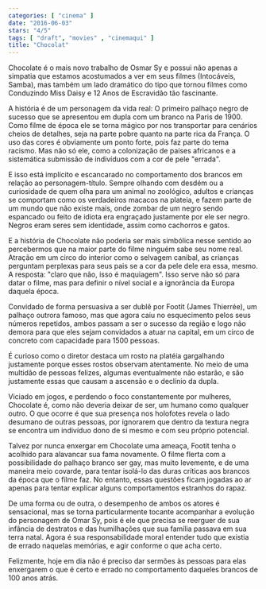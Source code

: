 ```yaml
---
categories: [ "cinema" ]
date: "2016-06-03"
stars: "4/5"
tags: [ "draft", "movies" , "cinemaqui" ]
title: "Chocolat"
---
```

Chocolate é o mais novo trabalho de Osmar Sy e possui não apenas a
simpatia que estamos acostumados a ver em seus filmes (Intocáveis,
Samba), mas também um lado dramático do tipo que tornou filmes como
Conduzindo Miss Daisy e 12 Anos de Escravidão tão fascinante.

A história é de um personagem da vida real: O primeiro palhaço
negro de sucesso que se apresentou em dupla com um branco na Paris de
1900. Como filme de época ele se torna mágico por nos transportar para
cenários cheios de detalhes, seja na parte pobre quanto na parte rica da
França. O uso das cores é obviamente um ponto forte, pois faz parte do
tema racismo. Mas não só ele, como a colonização de países africanos
e a sistemática submissão de indivíduos com a cor de pele "errada".

E isso está implícito e escancarado no comportamento dos brancos
em relação ao personagem-título. Sempre olhando com desdém ou a
curiosidade de quem olha para um animal no zoológico, adultos e crianças
se comportam como os verdadeiros macacos na plateia, e fazem parte de
um mundo que não existe mais, onde zombar de um negro sendo espancado
ou feito de idiota era engraçado justamente por ele ser negro. Negros
eram seres sem identidade, assim como cachorros e gatos.

E a história de Chocolate não poderia ser mais simbólica nesse
sentido ao percebermos que na maior parte do filme ninguém sabe seu
nome real. Atração em um circo do interior como o selvagem canibal,
as crianças perguntam perplexas para seus pais se a cor da pele dele
era essa, mesmo. A resposta: "claro que não, isso é maquiagem". Isso
serve não só para datar o filme, mas para definir o nível social e
a ignorância da Europa daquela época.

Convidado de forma persuasiva a ser dublê por Footit (James Thierrée),
um palhaço outrora famoso, mas que agora caiu no esquecimento pelos seus
números repetidos, ambos passam a ser o sucesso da região e logo não
demora para que eles sejam convidados a atuar na capital, em um circo
de concreto com capacidade para 1500 pessoas.

É curioso como o diretor destaca um rosto na platéia gargalhando
justamente porque esses rostos observam atentamente. No meio de uma
multidão de pessoas felizes, algumas eventualmente não estarão,
e são justamente essas que causam a ascensão e o declínio da dupla.

Viciado em jogos, e perdendo o foco constantemente por mulheres, Chocolate
é, como não deveria deixar de ser, um humano como qualquer outro. O
que ocorre é que sua presença nos holofotes revela o lado desumano de
outras pessoas, por ignorarem que dentro da textura negra se encontra
um indivíduo dono de si mesmo e com seu próprio potencial.

Talvez por nunca enxergar em Chocolate uma ameaça, Footit tenha
o acolhido para alavancar sua fama novamente. O filme flerta com a
possibilidade do palhaço branco ser gay, mas muito levemente, e de uma
maneira meio covarde, para tentar isolá-lo das duras críticas aos
brancos da época que o filme faz. No entanto, essas questões ficam
jogadas ao ar apenas para tentar explicar alguns comportamentos estranhos
do rapaz.

De uma forma ou de outra, o desempenho de ambos os atores é sensacional,
mas se torna particularmente tocante acompanhar a evolução do personagem
de Omar Sy, pois é ele que precisa se reerguer de sua infância de
destratos e das humilhações que sua família passava em sua terra
natal. Agora é sua responsabilidade moral entender tudo que existia de
errado naquelas memórias, e agir conforme o que acha certo.

Felizmente, hoje em dia não é preciso dar sermões às pessoas para
elas enxergarem o que é certo e errado no comportamento daqueles brancos
de 100 anos atrás.
